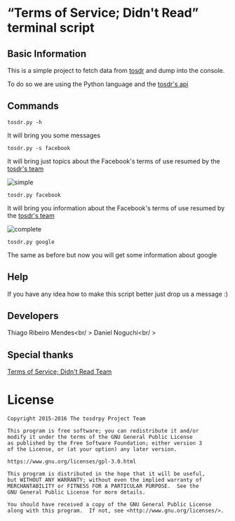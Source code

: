 # “Terms of Service; Didn't Read” terminal script

## Basic Information

This is a simple project to fetch data from [tosdr](http://tosdr.org/) and
dump into the console.

To do so we are using the Python language and the [tosdr's api](https://tosdr.org/api.html)

## Commands

```
tosdr.py -h
```
It will bring you some messages

```
tosdr.py -s facebook
```
It will bring just topics about the Facebook's terms of use resumed by the [tosdr's team](http://tosdr.org)

![simple](https://gitlab.com/tmendes/tosdrpy/raw/master/img/simlpe.png)

```
tosdr.py facebook
```

It will bring you information about the Facebook's terms of use resumed by the [tosdr's team](http://tosdr.org/)

![complete](https://gitlab.com/tmendes/tosdrpy/raw/master/img/complete.png)

```
tosdr.py google
```

The same as before but now you will get some information about google

## Help

If you have any idea how to make this script better just drop us a message :)

## Developers

Thiago Ribeiro Mendes<br/ >
Daniel Noguchi<br/ >

## Special thanks

[Terms of Service; Didn't Read Team](http://tosdr.org)

# License

    Copyright 2015-2016 The tosdrpy Project Team

    This program is free software; you can redistribute it and/or
    modify it under the terms of the GNU General Public License
    as published by the Free Software Foundation; either version 3
    of the License, or (at your option) any later version.

    https://www.gnu.org/licenses/gpl-3.0.html

    This program is distributed in the hope that it will be useful,
    but WITHOUT ANY WARRANTY; without even the implied warranty of
    MERCHANTABILITY or FITNESS FOR A PARTICULAR PURPOSE.  See the
    GNU General Public License for more details.

    You should have received a copy of the GNU General Public License
    along with this program.  If not, see <http://www.gnu.org/licenses/>.
